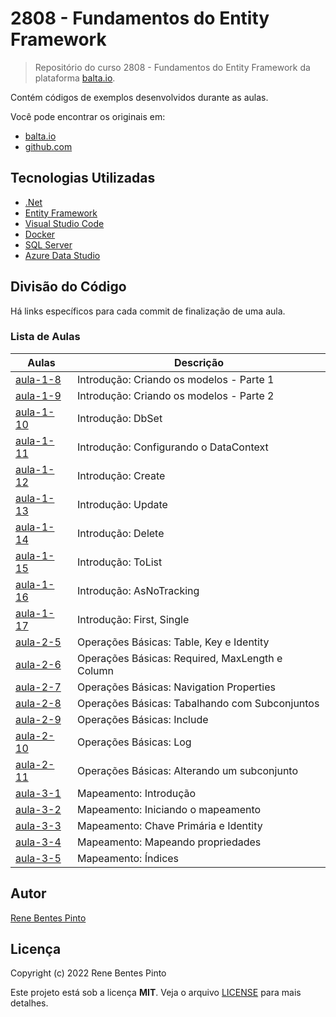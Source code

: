 # 2808 - Fundamentos do Entity Framework

> Repositório do curso 2808 - Fundamentos do Entity Framework da plataforma [balta.io](https://balta.io).

Contém códigos de exemplos desenvolvidos durante as aulas.

Você pode encontrar os originais em:

- [balta.io](https://balta.io/cursos/fundamentos-entity-framework)
- [github.com](https://github.com/balta-io/2808)

## Tecnologias Utilizadas

- [.Net](https://dotnet.microsoft.com/)
- [Entity Framework](https://docs.microsoft.com/pt-br/ef/)
- [Visual Studio Code](https://code.visualstudio.com)
- [Docker](https://www.docker.com)
- [SQL Server](https://www.microsoft.com/sql-server)
- [Azure Data Studio](https://docs.microsoft.com/sql/azure-data-studio)

## Divisão do Código

Há links específicos para cada commit de finalização de uma aula.

### Lista de Aulas

| Aulas                             | Descrição                                       |
| --------------------------------- | ----------------------------------------------- |
| [aula-1-8](../../commit/f149534)  | Introdução: Criando os modelos - Parte 1        |
| [aula-1-9](../../commit/1c28616)  | Introdução: Criando os modelos - Parte 2        |
| [aula-1-10](../../commit/faa58e0) | Introdução: DbSet                               |
| [aula-1-11](../../commit/9469ece) | Introdução: Configurando o DataContext          |
| [aula-1-12](../../commit/a6fedfd) | Introdução: Create                              |
| [aula-1-13](../../commit/e864058) | Introdução: Update                              |
| [aula-1-14](../../commit/81a6f09) | Introdução: Delete                              |
| [aula-1-15](../../commit/e24c278) | Introdução: ToList                              |
| [aula-1-16](../../commit/a3504ca) | Introdução: AsNoTracking                        |
| [aula-1-17](../../commit/91179f0) | Introdução: First, Single                       |
| [aula-2-5](../../commit/1dbd647)  | Operações Básicas: Table, Key e Identity        |
| [aula-2-6](../../commit/156920c)  | Operações Básicas: Required, MaxLength e Column |
| [aula-2-7](../../commit/430bac0)  | Operações Básicas: Navigation Properties        |
| [aula-2-8](../../commit/68d485d)  | Operações Básicas: Tabalhando com Subconjuntos  |
| [aula-2-9](../../commit/d73eb1e)  | Operações Básicas: Include                      |
| [aula-2-10](../../commit/2459145) | Operações Básicas: Log                          |
| [aula-2-11](../../commit/3ead3ba) | Operações Básicas: Alterando um subconjunto     |
| [aula-3-1](../../commit/4e2d2a4)  | Mapeamento: Introdução                          |
| [aula-3-2](../../commit/299a52d)  | Mapeamento: Iniciando o mapeamento              |
| [aula-3-3](../../commit/45eb6d7)  | Mapeamento: Chave Primária e Identity           |
| [aula-3-4](../../commit/5fb8bb4)  | Mapeamento: Mapeando propriedades               |
| [aula-3-5](../../commit/0781783)  | Mapeamento: Índices                             |

## Autor

[Rene Bentes Pinto](http://github.com/renebentes)

## Licença

Copyright (c) 2022 Rene Bentes Pinto

Este projeto está sob a licença **MIT**. Veja o arquivo [LICENSE](LICENSE) para mais detalhes.
